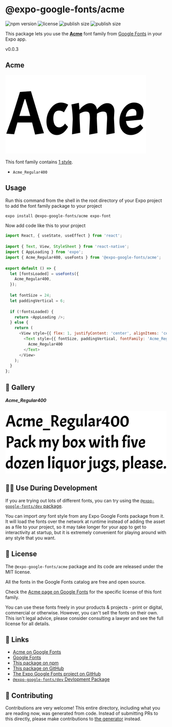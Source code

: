 # @expo-google-fonts/acme

![npm version](https://flat.badgen.net/npm/v/@expo-google-fonts/acme)
![license](https://flat.badgen.net/github/license/expo/google-fonts)
![publish size](https://flat.badgen.net/packagephobia/install/@expo-google-fonts/acme)
![publish size](https://flat.badgen.net/packagephobia/publish/@expo-google-fonts/acme)

This package lets you use the [**Acme**](https://fonts.google.com/specimen/Acme) font family from [Google Fonts](https://fonts.google.com/) in your Expo app.

v0.0.3

## Acme

![Acme](./font-family.png)

This font family contains [1 style](#-gallery).

- `Acme_Regular400`

## Usage

Run this command from the shell in the root directory of your Expo project to add the font family package to your project
```sh
expo install @expo-google-fonts/acme expo-font
```

Now add code like this to your project
```js
import React, { useState, useEffect } from 'react';

import { Text, View, StyleSheet } from 'react-native';
import { AppLoading } from 'expo';
import { Acme_Regular400, useFonts } from '@expo-google-fonts/acme';

export default () => {
  let [fontsLoaded] = useFonts({
    Acme_Regular400,
  });

  let fontSize = 24;
  let paddingVertical = 6;

  if (!fontsLoaded) {
    return <AppLoading />;
  } else {
    return (
      <View style={{ flex: 1, justifyContent: 'center', alignItems: 'center' }}>
        <Text style={{ fontSize, paddingVertical, fontFamily: 'Acme_Regular400' }}>
          Acme_Regular400
        </Text>
      </View>
    );
  }
};

```

## 🔡 Gallery

##### Acme_Regular400
![Acme_Regular400](./f7d0b4054bd37012deca722e47899589c1d35302b51b2fd21ea83e7f3410bccd.ttf.png)


## 👩‍💻 Use During Development

If you are trying out lots of different fonts, you can try using the [`@expo-google-fonts/dev` package](https://github.com/expo/google-fonts/tree/master/font-packages/dev#readme).

You can import *any* font style from any Expo Google Fonts package from it. It will load the fonts
over the network at runtime instead of adding the asset as a file to your project, so it may take longer
for your app to get to interactivity at startup, but it is extremely convenient
for playing around with any style that you want.

## 📖 License

The `@expo-google-fonts/acme` package and its code are released under the MIT license.

All the fonts in the Google Fonts catalog are free and open source.

Check the [Acme page on Google Fonts](https://fonts.google.com/specimen/Acme) for the specific license of this font family.

You can use these fonts freely in your products & projects - print or digital, commercial or otherwise. However, you can't sell the fonts on their own. This isn't legal advice, please consider consulting a lawyer and see the full license for all details.

## 🔗 Links

- [Acme on Google Fonts](https://fonts.google.com/specimen/Acme)
- [Google Fonts](https://fonts.google.com/)
- [This package on npm](https://www.npmjs.com/package/@expo-google-fonts/acme)
- [This package on GitHub](https://github.com/expo/google-fonts/tree/master/font-packages/acme)
- [The Expo Google Fonts project on GitHub](https://github.com/expo/google-fonts)
- [`@expo-google-fonts/dev` Devlopment Package](https://github.com/expo/google-fonts/tree/master/font-packages/dev)


## 🤝 Contributing

Contributions are very welcome! This entire directory, including what you are reading now, was generated from code. Instead of submitting PRs to this directly, please make contributions to [the generator](https://github.com/expo/google-fonts/tree/master/packages/generator) instead.
